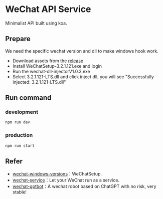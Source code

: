 # WeChat API Service

Minimalist API built using koa.

## Prepare

We need the specific wechat version and dll to make windows hook work.

* Download assets from the [release](https://github.com/iuiaoin/wechat-gptbot/releases/tag/v1.0.0)
* Install WeChatSetup-3.2.1.121.exe and login
* Run the wechat-dll-injectorV1.0.3.exe
* Select 3.2.1.121-LTS.dll and click inject dll, you will see "Successfully injected: 3.2.1.121-LTS.dll"

## Run command

### development

```bash
npm run dev
```

### production

```bash
npm run start
```

## Refer 

* [wechat-windows-versions](https://github.com/tom-snow/wechat-windows-versions/releases)：WeChatSetup.
* [wechat-service](https://github.com/ChisBread/wechat-service)：Let your WeChat run as a service.
* [wechat-gptbot](https://github.com/iuiaoin/wechat-gptbot)：A wechat robot based on ChatGPT with no risk, very stable! 


